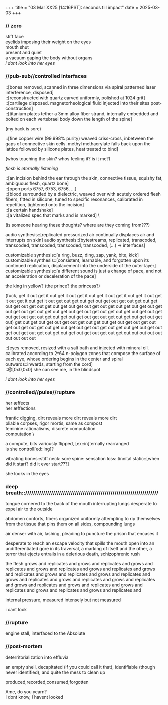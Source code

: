 +++
title = "03 Mar XX25 [14:16PST]: seconds till impact"
date = 2025-03-03
+++

### // zero

stiff face \
eyelids imposing their weight on the eyes \
mouth shut \
present and quiet \
a vacuum gaping the body without organs \
*i dont look into her eyes*

### //pub-sub//controlled interfaces

::[bones removed, scanned in three dimensions via spiral patterned laser interference, disposed] \
::[reconstructed with quartz carved uniformly, polished at 1024 grit] \
::[cartilege disposed. magnetorheological fluid injected into their sites post-construction] \
::[titanium plates tether a 3mm alloy fiber strand, internally embedded and bolted on each vertebrael body down the length of the spine]

(my back is sore)

::[fine copper wire (99.998% purity) weaved criss-cross, inbetween the gaps of connective skin cells. methyl methacrylate falls back upon the lattice followed by silicone plates, heat treated to bind]

(whos touching the skin? whos feeling it? is it me?)

*flesh is eternally listening*

::[an incision behind the ear through the skin, connective tissue, squishy fat, ambiguous flesh, quartz bone] \
::[open ports 6757, 6753, 6756, ...] \
::[blood surrounded by a dielectric, weaved over with acutely ordered flesh fibers, fitted in silicone, tuned to specific resonances, calibrated in repetition, tightened onto the incision] \
::[a certain handshake] \
::[a vitalized spec that marks and is marked] \

(is someone hearing these thoughts? where are they coming from???)

audio synthesis::[replicated pressurized air continually displaces air and interrupts on skin]
audio synthesis::[bytestreams, replicated, transcoded, transcoded, transcoded,
transcoded, transcoded, (...) -> interfaces]

customizable synthesis::[a ring, buzz, ding, zap, yank, bite, kick] \
customizable synthesis::[consistent, learnable, and forgotten upon its continued replication, displacement into the underside of the outer layer] \
customizable synthesis::[a different sound is just a change of pace, and not an acceleration or deceleration of the pace]

the king in yellow? (the prince? the princess?)

(fuck, get it out get it out get it out get it out get it out get it out get it out get it out get it out get it out get out get out get out get out get out get out get out get out get out get out get out get out get out get out get out get out get out get out get out get out get out get out get out get out get out get out get out get out get out get out get out get out get out get out get out get out get out) get out get out get out get out get out get out get out get out get out get out get out get out get out get out get out get out get out get out get out get out get out get out get out get out get out get out get out out out out out out out out out 

::[eyes removed, resized with a salt bath and injected with mineral oil. calibrated according to 2^64 n-polygon zones that compose the surface of each eye, whose ordering begins in the center and spiral outwards::inwards, starting from the cord] \
::@[0x0,0x0] she can see me, in the blindspot

*i dont look into her eyes*

### //controlled//pulse//rupture

her æffects \
her æffections

frantic digging, dirt reveals more dirt reveals more dirt \
pliable corpses, rigor mortis, same as compost \
feminine rationalisms, discrete computation \
computation \

a compute, bits variously flipped, [ex::in]ternally rearranged \
is she controll[ed::ing]? 

vibrating bones::stiff neck::sore spine::sensation loss::tinnital static::[when did it start? did it ever start???]

she looks in the eyes

### deep breath::///////////////////////////////////////////////////////////////////

tongue cornered to the back of the mouth interrupting lungs desperate to expel air to the outside

abdomen contorts, fibers organized uniformly attempting to rip themselves from the tissue that pins them on all sides, compounding lungs

air denser with air, lashing, pleading to puncture the prison that encases it

desperate to reach an escape velocity that spills the mouth open into an undifferentiated gore in its traversal, a marking of itself and the other, a terror that ejects entrails in a delerious death, schizophrenic rush

the flesh grows and replicates and grows and replicates and grows and replicates and grows and replicates and grows and replicates and grows and replicates and grows and replicates and grows and replicates and grows and replicates and grows and replicates and grows and replicates and grows and replicates and grows and replicates and grows and replicates and grows and replicates and grows and replicates and

internal pressure, measured intensely but not measured

i cant look

### //rupture

engine stall, interfaced to the Absolute

### //post-mortem

deterritorialization into effluvia

an empty shell, decapitated (if you could call it that), identifiable (though never identified), and quite the mess to clean up

produced,recorded,consumed,forgotten

Ame, do you yearn? \
I dont know, I havent looked


